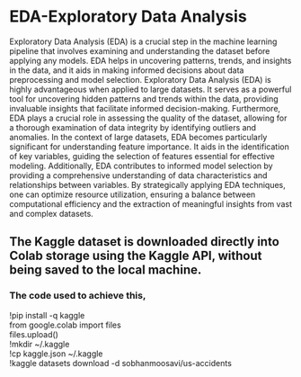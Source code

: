# EDA-Exploratory Data Analysis <br>
Exploratory Data Analysis (EDA) is a crucial step in the machine learning pipeline that involves examining and understanding the dataset before applying any models. EDA helps in uncovering patterns, trends, and insights in the data, and it aids in making informed decisions about data preprocessing and model selection.
Exploratory Data Analysis (EDA) is highly advantageous when applied to large datasets. It serves as a powerful tool for uncovering hidden patterns and trends within the data, providing invaluable insights that facilitate informed decision-making. Furthermore, EDA plays a crucial role in assessing the quality of the dataset, allowing for a thorough examination of data integrity by identifying outliers and anomalies. In the context of large datasets, EDA becomes particularly significant for understanding feature importance. It aids in the identification of key variables, guiding the selection of features essential for effective modeling. Additionally, EDA contributes to informed model selection by providing a comprehensive understanding of data characteristics and relationships between variables. By strategically applying EDA techniques, one can optimize resource utilization, ensuring a balance between computational efficiency and the extraction of meaningful insights from vast and complex datasets.

## The Kaggle dataset is downloaded directly into Colab storage using the Kaggle API, without being saved to the local machine.<br>
### The code used to achieve this,<br>
!pip install -q kaggle <br>
from google.colab import files <br>
files.upload() <br>
!mkdir ~/.kaggle <br>
!cp kaggle.json ~/.kaggle <br>
!kaggle datasets download -d sobhanmoosavi/us-accidents <br>
